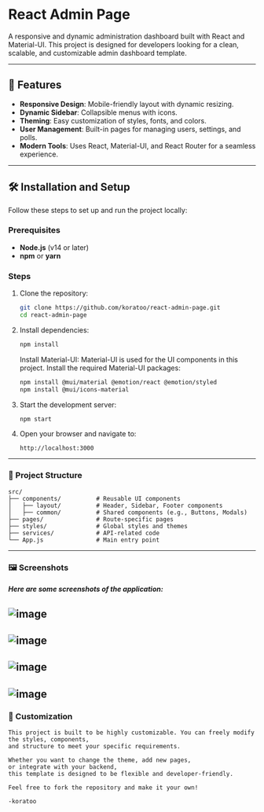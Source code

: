 # React Admin Page

A responsive and dynamic administration dashboard built with React and Material-UI. This project is designed for developers looking for a clean, scalable, and customizable admin dashboard template.

---

## 🚀 Features

- **Responsive Design**: Mobile-friendly layout with dynamic resizing.
- **Dynamic Sidebar**: Collapsible menus with icons.
- **Theming**: Easy customization of styles, fonts, and colors.
- **User Management**: Built-in pages for managing users, settings, and polls.
- **Modern Tools**: Uses React, Material-UI, and React Router for a seamless experience.

---

## 🛠️ Installation and Setup

Follow these steps to set up and run the project locally:

### Prerequisites

- **Node.js** (v14 or later)
- **npm** or **yarn**

### Steps

1. Clone the repository:

   ```bash
   git clone https://github.com/koratoo/react-admin-page.git
   cd react-admin-page
   ```

2. Install dependencies:

   ```bash
   npm install
   ```
   Install Material-UI: Material-UI is used for the UI components in this project. Install the required Material-UI packages:
   ```bash
   npm install @mui/material @emotion/react @emotion/styled
   npm install @mui/icons-material
   ```

3. Start the development server:

   ```bash
   npm start
   ```

4. Open your browser and navigate to:
   ```
   http://localhost:3000
   ```

---
### 📁 Project Structure

```
src/
├── components/          # Reusable UI components
│   ├── layout/          # Header, Sidebar, Footer components
│   ├── common/          # Shared components (e.g., Buttons, Modals)
├── pages/               # Route-specific pages
├── styles/              # Global styles and themes
├── services/            # API-related code
└── App.js               # Main entry point
```
---
### 🖼️ Screenshots
##### Here are some screenshots of the application:
![image](https://github.com/user-attachments/assets/fc3b3d86-32b7-417a-a41c-76e70828ef96)
---
![image](https://github.com/user-attachments/assets/5f80606f-fcdd-43c2-bf4a-e0f05bb58540)
---
![image](https://github.com/user-attachments/assets/1359eef9-eb12-4d4b-aa73-e3b5bdc2c9e8)
---
![image](https://github.com/user-attachments/assets/591f8b9a-f1e1-4592-9563-5caca88a7338)
---
### 🧩 Customization
```text
This project is built to be highly customizable. You can freely modify the styles, components,
and structure to meet your specific requirements.

Whether you want to change the theme, add new pages,
or integrate with your backend,
this template is designed to be flexible and developer-friendly.

Feel free to fork the repository and make it your own!

-koratoo
```
